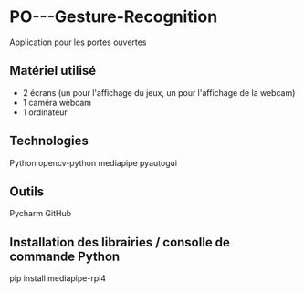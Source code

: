 # PO---Gesture-Recognition
Application pour les portes ouvertes

## Matériel utilisé
- 2 écrans (un pour l'affichage du jeux, un pour l'affichage de la webcam) 
- 1 caméra webcam
- 1 ordinateur

## Technologies 
Python 
opencv-python
mediapipe
pyautogui

## Outils 
Pycharm 
GitHub

## Installation des librairies / consolle de commande Python

pip install mediapipe-rpi4


